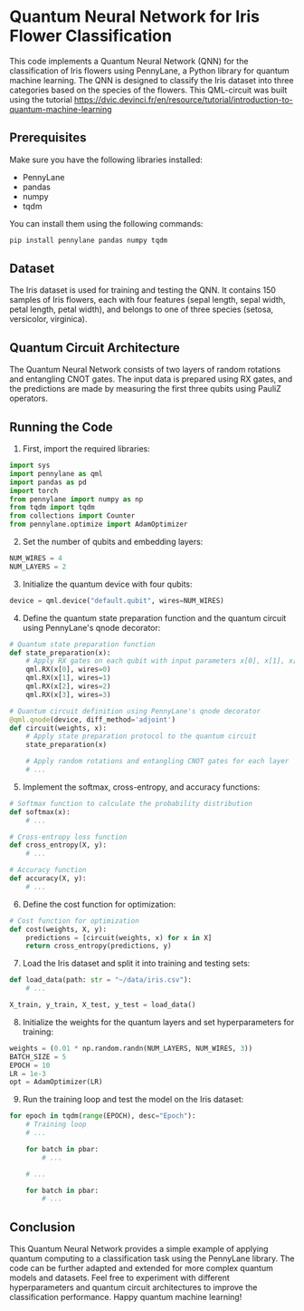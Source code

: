 # Quantum Neural Network for Iris Flower Classification

This code implements a Quantum Neural Network (QNN) for the classification of Iris flowers using PennyLane, a Python library for quantum machine learning. The QNN is designed to classify the Iris dataset into three categories based on the species of the flowers.
This QML-circuit was built using the tutorial  https://dvic.devinci.fr/en/resource/tutorial/introduction-to-quantum-machine-learning

## Prerequisites

Make sure you have the following libraries installed:

- PennyLane
- pandas
- numpy
- tqdm

You can install them using the following commands:

```bash
pip install pennylane pandas numpy tqdm
```

## Dataset

The Iris dataset is used for training and testing the QNN. It contains 150 samples of Iris flowers, each with four features (sepal length, sepal width, petal length, petal width), and belongs to one of three species (setosa, versicolor, virginica).

## Quantum Circuit Architecture

The Quantum Neural Network consists of two layers of random rotations and entangling CNOT gates. The input data is prepared using RX gates, and the predictions are made by measuring the first three qubits using PauliZ operators.

## Running the Code

1. First, import the required libraries:

```python
import sys
import pennylane as qml
import pandas as pd
import torch
from pennylane import numpy as np
from tqdm import tqdm
from collections import Counter
from pennylane.optimize import AdamOptimizer
```

2. Set the number of qubits and embedding layers:

```python
NUM_WIRES = 4
NUM_LAYERS = 2
```

3. Initialize the quantum device with four qubits:

```python
device = qml.device("default.qubit", wires=NUM_WIRES)
```

4. Define the quantum state preparation function and the quantum circuit using PennyLane's qnode decorator:

```python
# Quantum state preparation function
def state_preparation(x):
    # Apply RX gates on each qubit with input parameters x[0], x[1], x[2], x[3]
    qml.RX(x[0], wires=0)
    qml.RX(x[1], wires=1)
    qml.RX(x[2], wires=2)
    qml.RX(x[3], wires=3)

# Quantum circuit definition using PennyLane's qnode decorator
@qml.qnode(device, diff_method='adjoint')
def circuit(weights, x):
    # Apply state preparation protocol to the quantum circuit
    state_preparation(x)

    # Apply random rotations and entangling CNOT gates for each layer
    # ...
```

5. Implement the softmax, cross-entropy, and accuracy functions:

```python
# Softmax function to calculate the probability distribution
def softmax(x):
    # ...

# Cross-entropy loss function
def cross_entropy(X, y):
    # ...

# Accuracy function
def accuracy(X, y):
    # ...
```

6. Define the cost function for optimization:

```python
# Cost function for optimization
def cost(weights, X, y):
    predictions = [circuit(weights, x) for x in X]
    return cross_entropy(predictions, y)
```

7. Load the Iris dataset and split it into training and testing sets:

```python
def load_data(path: str = "~/data/iris.csv"):
    # ...

X_train, y_train, X_test, y_test = load_data()
```

8. Initialize the weights for the quantum layers and set hyperparameters for training:

```python
weights = (0.01 * np.random.randn(NUM_LAYERS, NUM_WIRES, 3))
BATCH_SIZE = 5
EPOCH = 10
LR = 1e-3
opt = AdamOptimizer(LR)
```

9. Run the training loop and test the model on the Iris dataset:

```python
for epoch in tqdm(range(EPOCH), desc="Epoch"):
    # Training loop
    # ...

    for batch in pbar:
        # ...

    # ...

    for batch in pbar:
        # ...
```

## Conclusion

This Quantum Neural Network provides a simple example of applying quantum computing to a classification task using the PennyLane library. The code can be further adapted and extended for more complex quantum models and datasets. Feel free to experiment with different hyperparameters and quantum circuit architectures to improve the classification performance. Happy quantum machine learning!
